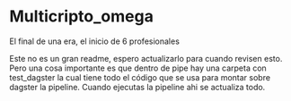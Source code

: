 # Multicripto_omega
El final de una era, el inicio de 6 profesionales

Este no es un gran readme, espero actualizarlo para cuando revisen esto. Pero una cosa importante es que dentro de pipe hay una carpeta con test_dagster la cual tiene todo el código que se usa para montar sobre dagster la pipeline. Cuando ejecutas la pipeline ahi se actualiza todo. 
